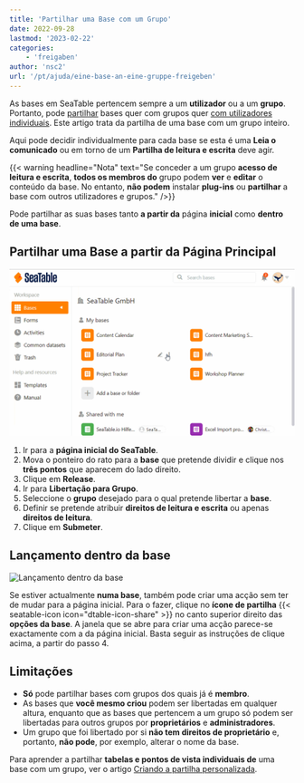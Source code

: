 ```yaml
---
title: 'Partilhar uma Base com um Grupo'
date: 2022-09-28
lastmod: '2023-02-22'
categories:
    - 'freigaben'
author: 'nsc2'
url: '/pt/ajuda/eine-base-an-eine-gruppe-freigeben'
---
```


As bases em SeaTable pertencem sempre a um **utilizador** ou a um **grupo**. Portanto, pode [partilhar](https://seatable.io/pt/docs/freigaben/anlegen-einer-benutzerfreigabe/) bases quer com grupos quer [com utilizadores individuais](https://seatable.io/pt/docs/freigaben/anlegen-einer-benutzerfreigabe/). Este artigo trata da partilha de uma base com um grupo inteiro.

Aqui pode decidir individualmente para cada base se esta é uma **Leia o comunicado** ou em torno de um **Partilha de leitura e escrita** deve agir.

{{< warning  headline="Nota"  text="Se conceder a um grupo **acesso de leitura e escrita**, **todos os membros do** grupo podem **ver** e **editar** o conteúdo da base. No entanto, **não podem** instalar **plug-ins** ou **partilhar** a base com outros utilizadores e grupos." />}}

Pode partilhar as suas bases tanto **a partir da** página **inicial** como **dentro de uma base**.

## Partilhar uma Base a partir da Página Principal

![Lançamento de uma Base a um Grupo](images/Freigabe-einer-Base-an-eine-Gruppe.gif)

1. Ir para a **página inicial do SeaTable**.
2. Mova o ponteiro do rato para a **base** que pretende dividir e clique nos **três pontos** que aparecem do lado direito.
3. Clique em **Release**.
4. Ir para **Libertação para Grupo**.
5. Seleccione o **grupo** desejado para o qual pretende libertar a **base**.
6. Definir se pretende atribuir **direitos de leitura e escrita** ou apenas **direitos de leitura**.
7. Clique em **Submeter**.

## Lançamento dentro da base

![Lançamento dentro da base](https://seatable.io/wp-content/uploads/2022/09/share-a-base.png)

Se estiver actualmente **numa base**, também pode criar uma acção sem ter de mudar para a página inicial. Para o fazer, clique no **ícone de partilha** {{< seatable-icon icon="dtable-icon-share" >}} no canto superior direito das **opções da base**. A janela que se abre para criar uma acção parece-se exactamente com a da página inicial. Basta seguir as instruções de clique acima, a partir do passo 4.

## Limitações

- **Só** pode partilhar bases com grupos dos quais já é **membro**.
- As bases que **você mesmo criou** podem ser libertadas em qualquer altura, enquanto que as bases que pertencem a um grupo só podem ser libertadas para outros grupos por **proprietários** e **administradores**.
- Um grupo que foi libertado por si **não tem direitos de proprietário** e, portanto, **não pode**, por exemplo, alterar o nome da base.

Para aprender a partilhar **tabelas e pontos de vista individuais de** uma base com um grupo, ver o artigo [Criando a partilha personalizada](https://seatable.io/pt/docs/freigaben/benutzerdefinierte-freigabe-erstellen/).
